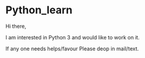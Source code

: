 # Python_learn

Hi there,

I am interested in Python 3 and would like to work on it.

If any one needs helps/favour Please deop in mail/text.
